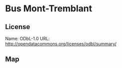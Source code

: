# Bus Mont-Tremblant
    
## License

Name: ODbL-1.0
URL: http://opendatacommons.org/licenses/odbl/summary/

## Map

<WorldMap topic="stefan/public-transport/Bus_Mont_Tremblant/vehicle_positions/#" />
